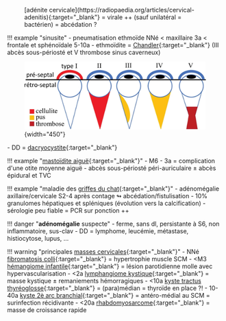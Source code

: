 <figure markdown="span">
    [adénite cervicale](https://radiopaedia.org/articles/cervical-adenitis){:target="_blank"} = virale ++ (sauf unilatéral = bactérien) = abcédation ?
</figure>

!!! example "sinusite"
    - pneumatisation ethmoïde NNé < maxillaire 3a < frontale et sphénoïdale 5-10a
    - ethmoïdite = [Chandler](https://radiopaedia.org/articles/chandler-classification-of-orbital-infections){:target="_blank"} (III abcès sous-périosté et V thrombose sinus caverneux) 
    <figure markdown="span">
        ![](assets/Chandler.jpg){width="450"}
    </figure>
    - DD = [dacryocystite](https://radiopaedia.org/articles/dacryocystitis){:target="_blank"}

!!! example "[mastoïdite aiguë](https://radiopaedia.org/articles/acute-mastoiditis){:target="_blank"}"
    - M6 - 3a = complication d'une otite moyenne aiguë
    - abcès sous-périosté péri-auriculaire ± abcès épidural et TVC

!!! example "maladie des [griffes du chat](https://radiopaedia.org/articles/cat-scratch-disease){:target="_blank"}"
    - adénomégalie axillaire/cervicale S2-4 après contage ↬ abcédation/fistulisation
    - 10% granulomes hépatiques et spléniques (évolution vers la calcification)
    - sérologie peu fiable = PCR sur ponction ++

!!! danger "**adénomégalie** suspecte"
    - ferme, sans dl, persistante à S6, non inflammatoire, sus-clav
    - DD = lymphome, leucémie, métastase, histiocytose, lupus, ...

<figure markdown="span">
</figure>

!!! warning "principales [masses cervicales](https://pap-pediatrie.fr/orl/comment-raisonner-devant-une-masse-cervicale-chez-lenfant){:target="_blank"}"
    - NNé [fibromatosis colli](https://radiopaedia.org/articles/fibromatosis-colli){:target="_blank"} = hypertrophie muscle SCM
    - <M3 [hémangiome infantile](https://radiopaedia.org/articles/infantile-haemangioma){:target="_blank"} = lésion parotidienne molle avec hypervascularisation
    - <2a [lymphangiome kystique](https://radiopaedia.org/articles/cystic-hygroma-1){:target="_blank"} = masse kystique ± remaniements hémorragiques
    - <10a [kyste tractus thyréoglosse](https://radiopaedia.org/articles/thyroglossal-duct-cyst){:target="_blank"} = (para)médian = thyroïde en place ?!
    - 10-40a [kyste 2è arc branchial](https://radiopaedia.org/articles/second-branchial-cleft-cyst){:target="_blank"} = antéro-médial au SCM = surinfection récidivante
    - <20a [rhabdomyosarcome](https://radiopaedia.org/articles/rhabdomyosarcomas-head-and-neck){:target="_blank"} = masse de croissance rapide